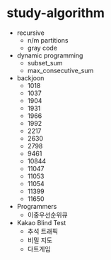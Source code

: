 # study-algorithm

* recursive
	* n/m partitions
	* gray code
* dynamic programming
	* subset_sum
	* max_consecutive_sum
* backjoon
	* 1018
	* 1037
	* 1904
	* 1931
	* 1966
	* 1992
	* 2217
	* 2630
	* 2798
	* 9461
	* 10844
	* 11047
	* 11053
	* 11054
	* 11399
	* 11650
* Programmers
	* 이중우선순위큐
* Kakao Blind Test
	* 추석 트래픽
	* 비밀 지도
	* 다트게임
